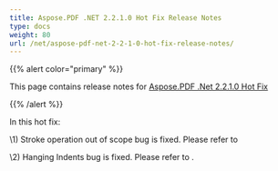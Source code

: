 ```yaml
---
title: Aspose.PDF .NET 2.2.1.0 Hot Fix Release Notes
type: docs
weight: 80
url: /net/aspose-pdf-net-2-2-1-0-hot-fix-release-notes/
---
```


{{% alert color="primary" %}} 

This page contains release notes for [Aspose.PDF .Net 2.2.1.0 Hot Fix](http://www.aspose.com/downloads/pdf/net/new-releases/aspose.pdf-.net-2.2.1.0-hot-fix/)

{{% /alert %}} 

In this hot fix:

\1) Stroke operation out of scope bug is fixed. Please refer to

\2) Hanging Indents bug is fixed. Please refer to .
